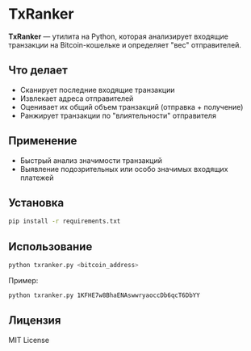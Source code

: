 # TxRanker

**TxRanker** — утилита на Python, которая анализирует входящие транзакции на Bitcoin-кошельке и определяет "вес" отправителей.

## Что делает

- Сканирует последние входящие транзакции
- Извлекает адреса отправителей
- Оценивает их общий объем транзакций (отправка + получение)
- Ранжирует транзакции по "влиятельности" отправителя

## Применение

- Быстрый анализ значимости транзакций
- Выявление подозрительных или особо значимых входящих платежей

## Установка

```bash
pip install -r requirements.txt
```

## Использование

```bash
python txranker.py <bitcoin_address>
```

Пример:

```bash
python txranker.py 1KFHE7w8BhaENAswwryaoccDb6qcT6DbYY
```

## Лицензия

MIT License
